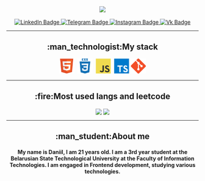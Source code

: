 <div id="header" align="center">
  <img src="https://media.giphy.com/media/bGgsc5mWoryfgKBx1u/giphy.gif" width="100"/>
</div>
<p><p/>
<div id="badges" align="center">
  <a href="https://www.linkedin.com/in/daniil-yazvinski-a09523295/">
    <img src="https://img.shields.io/badge/LinkedIn-blue?style=for-the-badge&logo=linkedin&logoColor=white" alt="LinkedIn Badge" />
  </a>
  <a href="https://t.me/danilka_no_population">
    <img src="https://img.shields.io/badge/Telegram-white?style=for-the-badge&logo=telegram&logoColor=blue" alt="Telegram Badge"/>
  </a>
  <a href="https://www.instagram.com/young_homeboy666/">
    <img src="https://img.shields.io/badge/Instagram-gray?style=for-the-badge&logo=instagram&logoColor=pink" alt="Instagram Badge"/>
  </a>
  <a href="https://vk.com/ynw_dy">
    <img src="https://img.shields.io/badge/Vkontakte-blue?style=for-the-badge&logo=vk&logoColor=white" alt="Vk Badge"/>
  </a>
  <hr>
  <div>
    <h2>:man_technologist:My stack</h2>
    <img src="https://github.com/devicons/devicon/blob/master/icons/html5/html5-original.svg" title="HTML5" alt="HTML" width="40" height="40"/>&nbsp;
    <img src="https://github.com/devicons/devicon/blob/master/icons/css3/css3-plain-wordmark.svg"  title="CSS3" alt="CSS" width="40" height="40"/>&nbsp;
    <img src="https://github.com/devicons/devicon/blob/master/icons/javascript/javascript-original.svg" title="JavaScript" alt="JavaScript" width="40" height="40"/>&nbsp;
    <img src="https://raw.githubusercontent.com/devicons/devicon/55609aa5bd817ff167afce0d965585c92040787a/icons/typescript/typescript-original.svg" title="Git" **alt="Git" width="40" height="40"/>
    <img src="https://github.com/devicons/devicon/blob/master/icons/git/git-original.svg" title="Git" alt="Git" width="40" height="40"/>
  </div>
  <hr>
</div>

<div align="center">
<h2> :fire:Most used langs and leetcode</h2> 

  <div>
   <img height=200 align="center" src="https://github-readme-stats-mu-silk-14.vercel.app/api/top-langs?username=danilka-no-population&layout=compact&langs_count=8&theme=transparent&exclude_repo=github-readme-stats&card_width=250"/>
   <img height=200 align="center" src="https://leetcard.jacoblin.cool/danilka_no_population?theme=wtf&font=IBM%20Plex%20Mono&card_width=300"/>
 </div>
 <hr>
 <h2>:man_student:About me</h2>
 <h4>My name is Daniil, I am 21 years old. I am a 3rd year student at the Belarusian State Technological University at the Faculty of Information Technologies. I am engaged in Frontend development, studying various technologies.</h4>
<div/>
 
